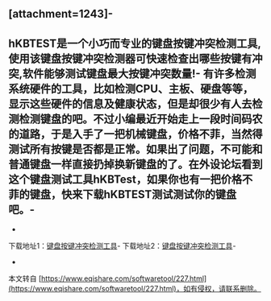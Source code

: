 \[attachment=1243\]-
-
hKBTEST是一个小巧而专业的键盘按键冲突检测工具,使用该键盘按键冲突检测器可快速检查出哪些按键有冲突,软件能够测试键盘最大按键冲突数量!-
有许多检测系统硬件的工具，比如检测CPU、主板、硬盘等等，显示这些硬件的信息及健康状态，但是却很少有人去检测检测键盘的吧。不过小编最近开始走上一段时间码农的道路，于是入手了一把机械键盘，价格不菲，当然得测试所有按键是否都是正常。如果出了问题，不可能和普通键盘一样直接扔掉换新键盘的了。在外设论坛看到这个键盘测试工具hKBTest，如果你也有一把价格不菲的键盘，快来下载hKBTEST测试测试你的键盘吧。-
-
-
下载地址1：[键盘按键冲突检测工具](http://pan.baidu.com/s/1eQmqU5c,1)-
下载地址2：[键盘按键冲突检测工具](http://dl.vmall.com/c0cl4dswxy,1)-

-

本文转自 [https://www.eqishare.com/softwaretool/227.html](https://www.eqishare.com/softwaretool/227.html)，如有侵权，请联系删除。